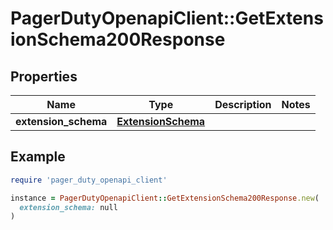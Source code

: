 # PagerDutyOpenapiClient::GetExtensionSchema200Response

## Properties

| Name | Type | Description | Notes |
| ---- | ---- | ----------- | ----- |
| **extension_schema** | [**ExtensionSchema**](ExtensionSchema.md) |  |  |

## Example

```ruby
require 'pager_duty_openapi_client'

instance = PagerDutyOpenapiClient::GetExtensionSchema200Response.new(
  extension_schema: null
)
```

